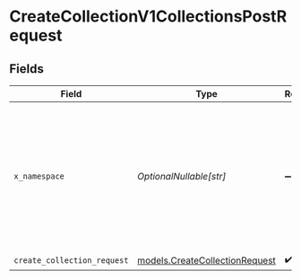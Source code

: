 # CreateCollectionV1CollectionsPostRequest


## Fields

| Field                                                                                                                                                                                 | Type                                                                                                                                                                                  | Required                                                                                                                                                                              | Description                                                                                                                                                                           |
| ------------------------------------------------------------------------------------------------------------------------------------------------------------------------------------- | ------------------------------------------------------------------------------------------------------------------------------------------------------------------------------------- | ------------------------------------------------------------------------------------------------------------------------------------------------------------------------------------- | ------------------------------------------------------------------------------------------------------------------------------------------------------------------------------------- |
| `x_namespace`                                                                                                                                                                         | *OptionalNullable[str]*                                                                                                                                                               | :heavy_minus_sign:                                                                                                                                                                    | Optional namespace for data isolation. This can be a namespace name or namespace ID. Example: 'netflix_prod' or 'ns_1234567890'. To create a namespace, use the /namespaces endpoint. |
| `create_collection_request`                                                                                                                                                           | [models.CreateCollectionRequest](../models/createcollectionrequest.md)                                                                                                                | :heavy_check_mark:                                                                                                                                                                    | N/A                                                                                                                                                                                   |